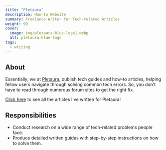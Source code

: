 ```yaml
---
title: "Pletaura"
description: How-to Website
summary: Freelance Writer for Tech-related Articles
weight: 99
cover:
  image: img/pletaura-blue-logo1.webp
  alt: pletaura-blue-logo
tags:
  - writing
---
```


## About

Essentially, we at [Pletaura](https://pletaura.com/), publish tech guides and how-to articles, helping fellow users navigate through solving common tech errors. So, you don’t have to read through numerous forum sites to get the right fix.

[Click here](https://pletaura.com/author/pierreccesario/) to see all the articles I've written for Pletaura!

## Responsibilities

- Conduct research on a wide range of tech-related problems people face.
- Produce detailed written guides with step-by-step instructions on how to solve them.

